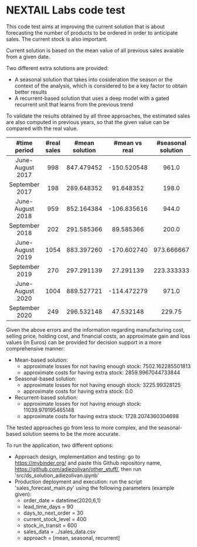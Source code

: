 # NEXTAIL Labs code test

This code test aims at improving the current solution that is about forecasting the number of products to be ordered in order to anticipate sales. The current stock is also important.  

Current solution is based on the mean value of all previous sales avaiable from a given date.

Two different extra solutions are provided:
- A seasonal solution that takes into cosideration the season or the context of the analysis, which is considered to be a key factor to obtain better results
- A recurrent-based solution that uses a deep model with a gated recurrent unit that learns from the previous trend

To validate the results obtained by all three approaches, the estimated sales are also computed in previous years, so that the given value can be compared with the real value. 

| #time period     | #real sales  | #mean solution  | #mean vs real | #seasonal solution | #seasonal vs real |	#recurrent solution |	#recurrent vs real |
| :--------------: | :----------: | :-------------: | :-----------: | :----------------: | :---------------: | :------------------: | :----------------: |  
| June-August 2017 | 998          | 847.479452    	| -150.520548	  | 961.0     	       | -37.0    	       | 809.478372	          | -188.521628        |
| September 2017   | 198          | 289.648352    	| 91.648352	    | 198.0              | 0.0      	       | 227.159492           | 29.159492          |
| June-August 2018 | 959          | 852.164384    	| -106.835616   | 944.0              | -15.0    	       | 763.736265           | -195.263735        |
| September 2018   | 202          | 291.585366    	| 89.585366     | 200.0              | -2.0     	       | 273.505506           | 71.505506          |
| June-August 2019 | 1054         | 883.397260    	| -170.602740   | 973.666667         | -80.333333	       | 711.898002           | -342.101998        |
| September 2019   | 270          | 297.291139    	| 27.291139     | 223.333333         | -46.666667	       | 275.670955           | 5.670955           |
| June-August 2020 | 1004         | 889.527721    	| -114.472279   | 971.0              | -33.0    	       | 931.660297           | -72.339703         |
| September 2020   | 249          | 296.532148    	| 47.532148     | 229.75             | -19.25            | 297.391365           | 48.391365          |

Given the above errors and the information regarding manufacturing cost, selling price, holding cost, and financial costs, an approximate gain and loss values (in Euros) can be provided for decision support in a more comprehensive manner:
- Mean-based solution:
  - approximate losses for not having enough stock: 7502.162285501813
  - approximate costs for having extra stock: 2859.9967044733844
- Seasonal-based solution:
  - approximate losses for not having enough stock: 3225.99328125
  - approximate costs for having extra stock: 0.0
- Recurrent-based solution:
  - approximate losses for not having enough stock: 11039.979195465148
  - approximate costs for having extra stock: 1728.2074360304698

The tested approaches go from less to more complex, and the seasonal-based solution seems to be the more accurate.


To run the application, two different options:
- Approach design, implementation and testing: go to https://mybinder.org/ and paste this Github repository name, https://github.com/adiezolivan/other_stuff/, then run 'src/ds_solution_adiezolivan.ipynb'
- Production deployment and execution: run the script 'sales_forecast_main.py' using the following parameters (example given): 
  - order_date = datetime(2020,6,1)
  - lead_time_days = 90
  - days_to_next_order = 30
  - current_stock_level = 400
  - stock_in_transit = 600
  - sales_data = ../sales_data.csv  
  - approach = [mean, seasonal, recurrent]
